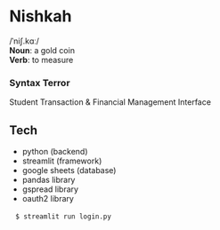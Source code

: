 # Nishkah

/ˈniʃ.kɑː/\
**Noun**: a gold coin\
**Verb**: to measure

### Syntax Terror

Student Transaction & Financial Management Interface

## Tech
* python (backend)
* streamlit (framework)
* google sheets (database)
* pandas library
* gspread library
* oauth2 library

` ` `
$ streamlit run login.py
` ` `
